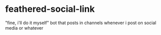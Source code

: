 # feathered-social-link
"fine, i'll do it myself" bot that posts in channels whenever i post on social media or whatever

